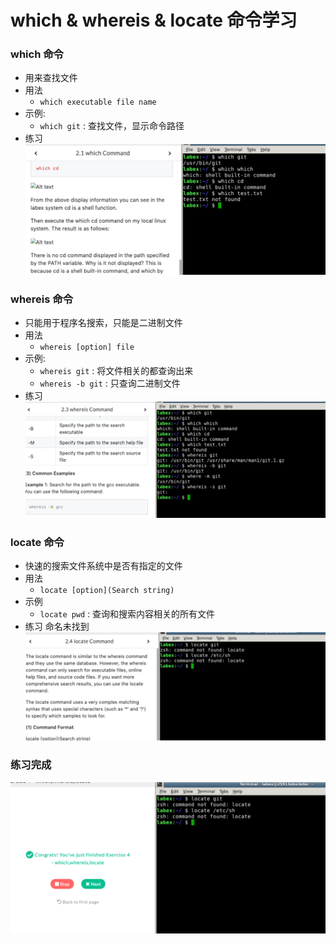 # which & whereis & locate 命令学习

### which 命令
* 用来查找文件
* 用法
  * ```which executable file name``` 
* 示例: 
  * ```which git``` : 查找文件，显示命令路径
* 练习
   ![which练习](images/which_exercise.png) 

### whereis 命令
* 只能用于程序名搜索，只能是二进制文件
* 用法
  * ```whereis [option] file``` 
* 示例: 
  * ```whereis git``` : 将文件相关的都查询出来
  * ```whereis -b git``` : 只查询二进制文件
* 练习
    ![whereis练习](images/whereis_exercise.png)

### locate 命令
* 快速的搜索文件系统中是否有指定的文件
* 用法
  * ```locate [option](Search string)```
* 示例
  * ```locate pwd``` : 查询和搜索内容相关的所有文件
* 练习
    命名未找到
    ![locate 练习](images/locate_exercise.png)

### 练习完成
![练习完成](images/exercise_complete.png)